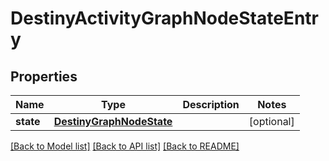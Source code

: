 # DestinyActivityGraphNodeStateEntry

## Properties
Name | Type | Description | Notes
------------ | ------------- | ------------- | -------------
**state** | [**DestinyGraphNodeState**](DestinyGraphNodeState.md) |  | [optional] 

[[Back to Model list]](../README.md#documentation-for-models) [[Back to API list]](../README.md#documentation-for-api-endpoints) [[Back to README]](../README.md)


